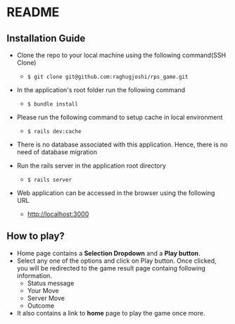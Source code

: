 # README

## Installation Guide

- Clone the repo to your local machine using the following command(SSH Clone)
  - `$ git clone git@github.com:raghugjoshi/rps_game.git`

- In the application's root folder run the following command
  - `$ bundle install`
- Please run the following command to setup cache in local environment
  - `$ rails dev:cache` 

- There is no database associated with this application. Hence, there is no need of database migration

- Run the rails server in the application root directory
  - `$ rails server`
- Web application can be accessed in the browser using the following URL
  - [http://localhost:3000](http://localhost:3000/)

## How to play?
- Home page contains a **Selection Dropdown** and a **Play button**.
- Select any one of the options and click on Play button. Once clicked, you will be redirected to the game result page containg following information.
  - Status message
  - Your Move
  - Server Move
  - Outcome
- It also contains a link to **home** page to play the game once more.
